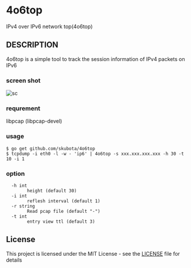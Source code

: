 # 4o6top

IPv4 over IPv6 network top(4o6top)

## DESCRIPTION

4o6top is a simple tool to track the session information of IPv4 packets on IPv6

### screen shot
![sc](https://github.com/skubota/4o6top/raw/master/media/4o6top.gif)

### requrement

 libpcap (libpcap-devel)

### usage

	$ go get github.com/skubota/4o6top
	$ tcpdump -i eth0 -l -w - 'ip6' | 4o6top -s xxx.xxx.xxx.xxx -h 30 -t 10 -i 1

### option

```
  -h int
    	height (default 30)
  -i int
    	reflesh interval (default 1)
  -r string
    	Read pcap file (default "-")
  -t int
    	entry view ttl (default 3)
```

## License

This project is licensed under the MIT License - see the [LICENSE](LICENSE) file for details
